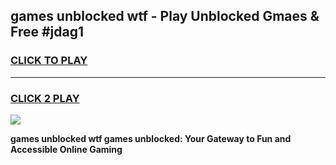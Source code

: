 
## games unblocked wtf - Play Unblocked Gmaes & Free #jdag1
<h3>
<a href="https://news.freeplayer.one?title=games_unblocked_wtf&ref=03M">CLICK TO PLAY</a></h3>
<hr>

<h3>
<a href="https://news.freeplayer.one?title=games_unblocked_wtf&ref=03M">CLICK 2 PLAY</a>
  
</h3>

<a href="https://news.freeplayer.one?title=games_unblocked_wtf&ref=03M"><img src="https://clearcache.store/games.png"></a>


**games unblocked wtf games unblocked: Your Gateway to Fun and Accessible Online Gaming**
